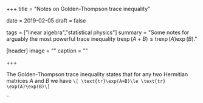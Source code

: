 +++
title = "Notes on Golden-Thompson trace inequality"

date = 2019-02-05
draft = false

tags = ["linear algebra","statistical physics"]
summary = "Some notes for arguably the most powerful trace inequality $\text{tr}\exp(A+B)\le \text{tr} \exp(A)\exp(B)$."

[header]
image = ""
caption = ""

+++

The Golden-Thompson trace inequality states that for any two Hermitian matrices $A$ and $B$ we have
`\[ \text{tr}\exp(A+B)\le \text{tr} \exp(A)\exp(B)\]`


``